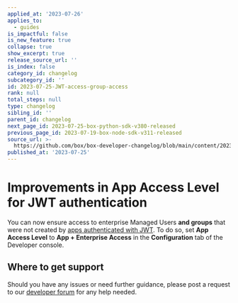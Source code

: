 ```yaml
---
applied_at: '2023-07-26'
applies_to:
  - guides
is_impactful: false
is_new_feature: true
collapse: true
show_excerpt: true
release_source_url: ''
is_index: false
category_id: changelog
subcategory_id: ''
id: 2023-07-25-JWT-access-group-access
rank: null
total_steps: null
type: changelog
sibling_id: ''
parent_id: changelog
next_page_id: 2023-07-25-box-python-sdk-v380-released
previous_page_id: 2023-07-19-box-node-sdk-v311-released
source_url: >-
  https://github.com/box/box-developer-changelog/blob/main/content/2023/07-25-JWT-access-group-access.md
published_at: '2023-07-25'
---
```

# Improvements in App Access Level for JWT authentication

You can now ensure access to enterprise Managed Users **and groups** that were not created by [apps authenticated with JWT][1]. To do so, set **App Access Level** to **App + Enterprise Access** in the **Configuration** tab of the Developer console.

<!-- more -->

## Where to get support

Should you have any issues or need further guidance, please post a request to our [developer forum][2] for any help needed.


[1]: g://authentication/jwt/jwt-setup
[2]: https://forum.box.com/